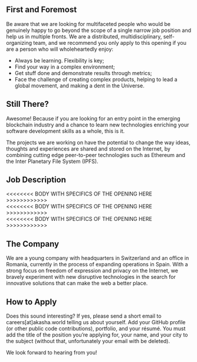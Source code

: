 ## First and Foremost

Be aware that we are looking for multifaceted people who would be genuinely happy to go beyond the scope of a single narrow job position and help us in multiple fronts. We are a distributed, multidisciplinary, self-organizing team, and we recommend you only apply to this opening if you are a person who will wholeheartedly enjoy:

- Always be learning. Flexibility is key; 
- Find your way in a complex environment;
- Get stuff done and demonstrate results through metrics;
- Face the challenge of creating complex products, helping to lead a global movement, and making a dent in the Universe.

## Still There?

Awesome! Because if you are looking for an entry point in the emerging blockchain industry and a chance to learn new technologies enriching your software development skills as a whole, this is it.

The projects we are working on have the potential to change the way ideas, thoughts and experiences are shared and stored on the Internet, by combining cutting edge peer-to-peer technologies such as Ethereum and the Inter Planetary File System (IPFS).

## Job Description

<<<<<<<< BODY WITH SPECIFICS OF THE OPENING HERE >>>>>>>>>>>>   
<<<<<<<< BODY WITH SPECIFICS OF THE OPENING HERE >>>>>>>>>>>>    
<<<<<<<< BODY WITH SPECIFICS OF THE OPENING HERE >>>>>>>>>>>>    

## The Company

We are a young company with headquarters in Switzerland and an office in Romania, currently in the process of expanding operations in Spain. With a strong focus on freedom of expression and privacy on the Internet, we bravely experiment with new disruptive technologies in the search for innovative solutions that can make the web a better place.  

## How to Apply

Does this sound interesting? If yes, please send a short email to careers[at]akasha.world telling us about yourself. Add your GitHub profile (or other public code contributions), portfolio, and your résumé. You must add the title of the position you’re applying for, your name, and your city to the subject (without that, unfortunately your email with be deleted). 

We look forward to hearing from you!



